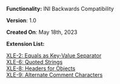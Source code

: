 **Functionality:** INI Backwards Compatibility

**Version**: 1.0

**Created On**: May 18th, 2023

**Extension List:**

[XLE-2: Equals as Key-Value Separator](XLE%E2%80%902%EA%9E%89-Equals-as-Key%E2%80%90Value-Separator)<br>
[XLE-6: Quoted Strings](XLE%E2%80%906%EA%9E%89-Quoted-Strings) <br>
[XLE-8: Headers for Objects](XLE%E2%80%908%EA%9E%89-Headers-for-Objects)<br>
[XLE-9: Alternate Comment Characters](XLE%E2%80%909%EA%9E%89-Alternate-Comment-Characters)